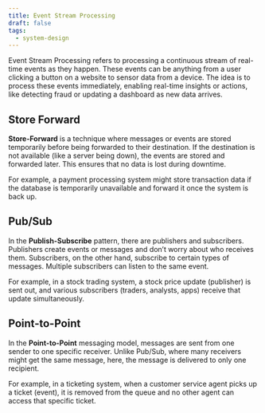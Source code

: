 ```yaml
---
title: Event Stream Processing
draft: false
tags:
  - system-design
---
```

Event Stream Processing refers to processing a continuous stream of real-time events as they happen. These events can be anything from a user clicking a button on a website to sensor data from a device. The idea is to process these events immediately, enabling real-time insights or actions, like detecting fraud or updating a dashboard as new data arrives.

## Store Forward

**Store-Forward** is a technique where messages or events are stored temporarily before being forwarded to their destination. If the destination is not available (like a server being down), the events are stored and forwarded later. This ensures that no data is lost during downtime.

For example, a payment processing system might store transaction data if the database is temporarily unavailable and forward it once the system is back up.

## Pub/Sub

In the **Publish-Subscribe** pattern, there are publishers and subscribers. Publishers create events or messages and don’t worry about who receives them. Subscribers, on the other hand, subscribe to certain types of messages. Multiple subscribers can listen to the same event.

For example, in a stock trading system, a stock price update (publisher) is sent out, and various subscribers (traders, analysts, apps) receive that update simultaneously.

## Point-to-Point

In the **Point-to-Point** messaging model, messages are sent from one sender to one specific receiver. Unlike Pub/Sub, where many receivers might get the same message, here, the message is delivered to only one recipient.

For example, in a ticketing system, when a customer service agent picks up a ticket (event), it is removed from the queue and no other agent can access that specific ticket.